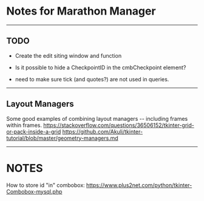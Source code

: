 # Notes for Marathon Manager
***

## TODO
- Create the edit siting window and function
- Is it possible to hide a CheckpointID in the cmbCheckpoint element?

- need to make sure tick (and quotes?) are not used in queries.




***
## Layout Managers
Some good examples of combining layout managers -- including frames within frames.
https://stackoverflow.com/questions/36506152/tkinter-grid-or-pack-inside-a-grid
https://github.com/Akuli/tkinter-tutorial/blob/master/geometry-managers.md



***
# NOTES

How to store id "in" combobox: https://www.plus2net.com/python/tkinter-Combobox-mysql.php
 

